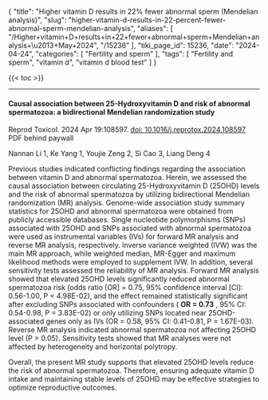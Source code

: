 {
    "title": "Higher vitamin D results in 22% fewer abnormal sperm (Mendelian analysis)",
    "slug": "higher-vitamin-d-results-in-22-percent-fewer-abnormal-sperm-mendelian-analysis",
    "aliases": [
        "/Higher+vitamin+D+results+in+22+fewer+abnormal+sperm+Mendelian+analysis+\u2013+May+2024",
        "/15236"
    ],
    "tiki_page_id": 15236,
    "date": "2024-04-24",
    "categories": [
        "Fertility and sperm"
    ],
    "tags": [
        "Fertility and sperm",
        "vitamin d",
        "vitamin d blood test"
    ]
}


{{< toc >}}

---

#### Causal association between 25-Hydroxyvitamin D and risk of abnormal spermatozoa: a bidirectional Mendelian randomization study

Reprod Toxicol. 2024 Apr 19:108597. [doi: 10.1016/j.reprotox.2024.108597](https://doi.org/10.1016/j.reprotox.2024.108597) PDF behind paywall

Nannan Li 1, Ke Yang 1, Youjie Zeng 2, Si Cao 3, Liang Deng 4

Previous studies indicated conflicting findings regarding the association between vitamin D and abnormal spermatozoa. Herein, we assessed the causal association between circulating 25-Hydroxyvitamin D (25OHD) levels and the risk of abnormal spermatozoa by utilizing bidirectional Mendelian randomization (MR) analysis. Genome-wide association study summary statistics for 25OHD and abnormal spermatozoa were obtained from publicly accessible databases. Single nucleotide polymorphisms (SNPs) associated with 25OHD and SNPs associated with abnormal spermatozoa were used as instrumental variables (IVs) for forward MR analysis and reverse MR analysis, respectively. Inverse variance weighted (IVW) was the main MR approach, while weighted median, MR-Egger and maximum likelihood methods were employed to supplement IVW. In addition, several sensitivity tests assessed the reliability of MR analysis. Forward MR analysis showed that elevated 25OHD levels significantly reduced abnormal spermatozoa risk (odds ratio <span>[OR]</span> = 0.75, 95% confidence interval <span>[CI]</span>: 0.56-1.00, P = 4.98E-02), and the effect remained statistically significant after excluding SNPs associated with confounders ( **OR = 0.73** , 95% CI: 0.54-0.98, P = 3.83E-02) or only utilizing SNPs located near 25OHD-associated genes only as IVs (OR = 0.58, 95% CI: 0.41-0.81, P = 1.67E-03). Reverse MR analysis indicated abnormal spermatozoa not affecting 25OHD level (P > 0.05). Sensitivity tests showed that MR analyses were not affected by heterogeneity and horizontal polytropy. 

Overall, the present MR study supports that elevated 25OHD levels reduce the risk of abnormal spermatozoa. Therefore, ensuring adequate vitamin D intake and maintaining stable levels of 25OHD may be effective strategies to optimize reproductive outcomes.